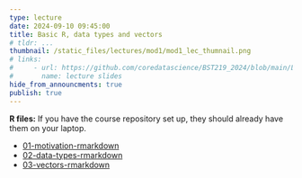 ```yaml
---
type: lecture
date: 2024-09-10 09:45:00
title: Basic R, data types and vectors
# tldr: ...
thumbnail: /static_files/lectures/mod1/mod1_lec_thumnail.png
# links:
#     - url: https://github.com/coredatascience/BST219_2024/blob/main/Lecture_Slides/Lecture_04.pdf
#       name: lecture slides
hide_from_announcments: true
publish: true
---
```

**R files:**
If you have the course repository set up, they should already have them on your laptop.
- [01-motivation-rmarkdown](https://github.com/coredatascience/BST219_2024/blob/main/01_R-basics/00-intro-to-rmarkdown.Rmd)
- [02-data-types-rmarkdown](https://github.com/coredatascience/BST219_2024/blob/main/01_R-basics/01-motivation.Rmd)
- [03-vectors-rmarkdown](https://github.com/coredatascience/BST219_2024/blob/main/01_R-basics/02-data-types.Rmd)
